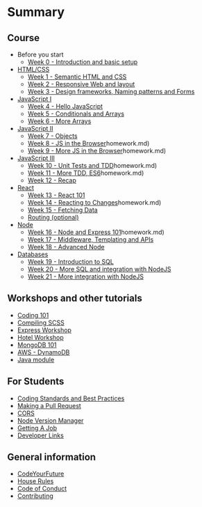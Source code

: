 # Summary

## Course

* Before you start
  * [Week 0 - Introduction and basic setup](/others/lesson0.md)
* [HTML/CSS](/html-css/index.md)
  * [Week 1 - Semantic HTML and CSS](/html-css/week-1/lesson.md)
  * [Week 2 - Responsive Web and layout](/html-css/week-2/lesson.md)
  * [Week 3 - Design frameworks, Naming patterns and Forms](/html-css/week-3/lesson.md)
* [JavaScript I](/js-core-1/index.md)
  * [Week 4 - Hello JavaScript](/js-core-1/week-1/lesson.md)
  * [Week 5 - Conditionals and Arrays](/js-core-1/week-2/lesson.md)
  * [Week 6 - More Arrays](/js-core-2/week-3/lesson.md)
* [JavaScript II](/js-core-2/index.md)
  * [Week 7 - Objects](/js-core-2/week-1/lesson.md)
  * [Week 8 - JS in the Browser](/js-core-2/week-2/lesson.md)homework.md)
  * [Week 9 - More JS in the Browser](/js-core-2/week-3/lesson.md)homework.md)
* [JavaScript III](/js-core-3/index.md)
  * [Week 10 - Unit Tests and TDD](/js-core-3/week-1/lesson.md)homework.md)
  * [Week 11 - More TDD, ES6](/js-core-3/week-2/lesson.md)homework.md)
  * [Week 12 - Recap](/js-core-3/week-3/lesson.md)
* [React](/react/index.md)
  * [Week 13 - React 101](/react/week-1/lesson.md)
  * [Week 14 - Reacting to Changes](/react/week-2/lesson.md)homework.md)
  * [Week 15 - Fetching Data](/react/week-3/lesson.md)
  * [Routing (optional)](/react/week-4/lesson.md)
* [Node](/node/index.md)
  * [Week 16 - Node and Express 101](/node/week-1/lesson.md)homework.md)
  * [Week 17 - Middleware, Templating and APIs](/node/week-2/lesson.md)
  * [Week 18 - Advanced Node](/node/week-3/lesson.md)
* [Databases](/db/index.md)
  * [Week 19 - Introduction to SQL](/db/week-1/lesson.md)
  * [Week 20 - More SQL and integration with NodeJS](/db/week-2/lesson.md)
  * [Week 21 - More integration with NodeJS](/db/week-3/lesson.md)

## Workshops and other tutorials

* [Coding 101](/others/coding-101.md)
* [Compiling SCSS](/html-css/compile-scss-instructions.md)
* [Express Workshop](/node-db/week-13/workshop.md)
* [Hotel Workshop](/node-db/week-15/workshop.md)
* [MongoDB 101](/others/mongodb-101.md)
* [AWS - DynamoDB](/others/aws-workshop-2.md)
* [Java module](https://github.com/Thomas-Stewart/syllabus/tree/master/java)

## For Students

* [Coding Standards and Best Practices](/others/coding-standards.md)
* [Making a Pull Request](/others/making-a-pull-request.md)
* [CORS](/others/cors.md)
* [Node Version Manager](/others/node-version-manager.md)
* [Getting A Job](/others/getting-a-job.md)
* [Developer Links](/others/developer-links.md)

## General information

* [CodeYourFuture](others/code-your-future.md)
* [House Rules](/others/house-rules.md)
* [Code of Conduct](CODE_OF_CONDUCT.md)
* [Contributing](CONTRIBUTING.md)
